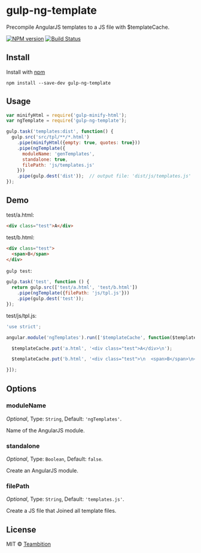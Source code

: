 gulp-ng-template
====
Precompile AngularJS templates to a JS file with $templateCache.

[![NPM version][npm-image]][npm-url]
[![Build Status][travis-image]][travis-url]

## Install

Install with [npm](https://npmjs.org/package/gulp-ng-template)

```
npm install --save-dev gulp-ng-template
```

## Usage

```js
var minifyHtml = require('gulp-minify-html');
var ngTemplate = require('gulp-ng-template');

gulp.task('templates:dist', function() {
  gulp.src('src/tpl/**/*.html')
    .pipe(minifyHtml({empty: true, quotes: true}))
    .pipe(ngTemplate({
      moduleName: 'genTemplates',
      standalone: true,
      filePath: 'js/templates.js'
    }))
    .pipe(gulp.dest('dist'));  // output file: 'dist/js/templates.js'
});
```

## Demo

test/a.html:

```html
<div class="test">A</div>
```

test/b.html:

```html
<div class="test">
  <span>B</span>
</div>
```

`gulp test`:

```js
gulp.task('test', function () {
  return gulp.src(['test/a.html', 'test/b.html'])
    .pipe(ngTemplate({filePath: 'js/tpl.js'}))
    .pipe(gulp.dest('test'));
});
```

test/js/tpl.js:

```js
'use strict';

angular.module('ngTemplates').run(['$templateCache', function($templateCache) {

  $templateCache.put('a.html', '<div class="test">A</div>\n');

  $templateCache.put('b.html', '<div class="test">\n  <span>B</span>\n</div>\n');

}]);
```


## Options

### moduleName

*Optional*, Type: `String`, Default: `'ngTemplates'`.

Name of the AngularJS module.

### standalone

*Optional*, Type: `Boolean`, Default: `false`.

Create an AngularJS module.

### filePath

*Optional*, Type: `String`, Default: `'templates.js'`.

Create a JS file that Joined all template files.


## License

MIT © [Teambition](http://teambition.com)

[npm-url]: https://npmjs.org/package/gulp-ng-template
[npm-image]: http://img.shields.io/npm/v/gulp-ng-template.svg

[travis-url]: https://travis-ci.org/teambition/gulp-ng-template
[travis-image]: http://img.shields.io/travis/teambition/gulp-ng-template.svg
